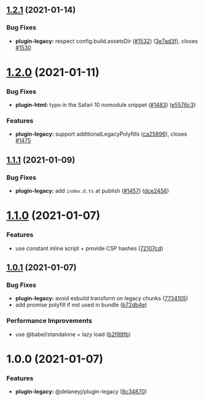## [1.2.1](https://github.com/delaneyj/grug/compare/plugin-legacy@1.2.0...plugin-legacy@1.2.1) (2021-01-14)


### Bug Fixes

* **plugin-legacy:** respect config.build.assetsDir ([#1532](https://github.com/delaneyj/grug/issues/1532)) ([3e7ad3f](https://github.com/delaneyj/grug/commit/3e7ad3fa26a6149b44b2e522648cbda1009e4888)), closes [#1530](https://github.com/delaneyj/grug/issues/1530)



# [1.2.0](https://github.com/delaneyj/grug/compare/plugin-legacy@1.1.1...plugin-legacy@1.2.0) (2021-01-11)


### Bug Fixes

* **plugin-html:** typo in the Safari 10 nomodule snippet ([#1483](https://github.com/delaneyj/grug/issues/1483)) ([e5576c3](https://github.com/delaneyj/grug/commit/e5576c32c08214766c8bac5458dfcad8301d3a1a))


### Features

* **plugin-legacy:** support additionalLegacyPolyfills ([ca25896](https://github.com/delaneyj/grug/commit/ca258962957c32df0196f30267c3d77b544aacbd)), closes [#1475](https://github.com/delaneyj/grug/issues/1475)



## [1.1.1](https://github.com/delaneyj/grug/compare/plugin-legacy@1.1.0...plugin-legacy@1.1.1) (2021-01-09)


### Bug Fixes

* **plugin-legacy:** add `index.d.ts` at publish ([#1457](https://github.com/delaneyj/grug/issues/1457)) ([dce2456](https://github.com/delaneyj/grug/commit/dce245629651edab9719127deaf07ecfbcf20c5f))



# [1.1.0](https://github.com/delaneyj/grug/compare/plugin-legacy@1.0.1...plugin-legacy@1.1.0) (2021-01-07)


### Features

* use constant inline script + provide CSP hashes ([72107cd](https://github.com/delaneyj/grug/commit/72107cdcdb7241e9fadd67528abb14f54b1c901d))



## [1.0.1](https://github.com/delaneyj/grug/compare/plugin-legacy@1.0.0...plugin-legacy@1.0.1) (2021-01-07)


### Bug Fixes

* **plugin-legacy:** avoid esbuild transform on legacy chunks ([7734105](https://github.com/delaneyj/grug/commit/7734105093c6dabf64da6bfc11486aa9ac62efea))
* add promise polyfill if not used in bundle ([b72db4e](https://github.com/delaneyj/grug/commit/b72db4e3ec5ca8974ea2f1913d5611f73c0978b5))


### Performance Improvements

* use @babel/standalone + lazy load ([b2f98fb](https://github.com/delaneyj/grug/commit/b2f98fba0215ef171af2abc62e3aefc35f00d168))



# 1.0.0 (2021-01-07)


### Features

* **plugin-legacy:** @delaneyj/plugin-legacy ([8c34870](https://github.com/delaneyj/grug/commit/8c34870040f8c2f4be7d00245a3683f9e64d894e))



